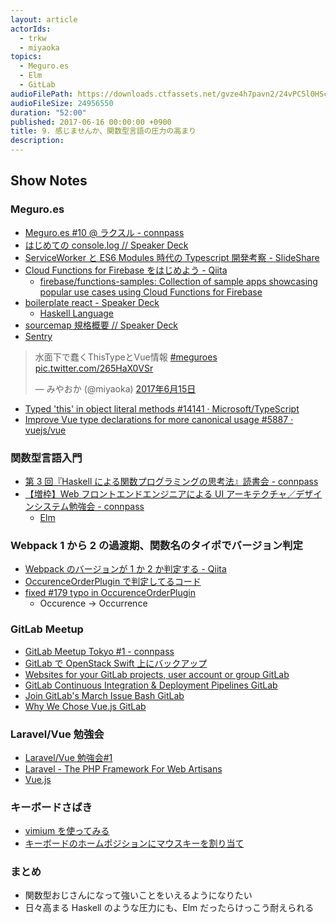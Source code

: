 ```yaml
---
layout: article
actorIds:
  - trkw
  - miyaoka
topics:
  - ​​Meguro.es
  - Elm
  - GitLab
audioFilePath: https://downloads.ctfassets.net/gvze4h7pavn2/24vPC5l0HScCeY6KcA6aua/70768d10f34d54585fb134bdbfafa0a9/9.mp3
audioFileSize: 24956550
duration: "52:00"
published: 2017-06-16 00:00:00 +0900
title: 9. 感じませんか、関数型言語の圧力の高まり
description:
---
```


## Show Notes

### Meguro.es

* [Meguro.es #10 @ ラクスル - connpass](https://meguroes.connpass.com/event/55646/)
* [はじめての console.log // Speaker Deck](https://speakerdeck.com/edwardkenfox/hazimetefalseconsole-dot-log)
* [ServiceWorker と ES6 Modules 時代の Typescript 開発考察 - SlideShare](https://www.slideshare.net/ssuser6f246f/serviceworkeres6-modulestypescript)
* [Cloud Functions for Firebase をはじめよう - Qiita](http://qiita.com/ovrmrw/items/2b5c9ed90348ceead8e6)
  * [firebase/functions-samples: Collection of sample apps showcasing popular use cases using Cloud Functions for Firebase](https://github.com/firebase/functions-samples)
* [boilerplate react - Speaker Deck](https://speakerdeck.com/ne_sachirou/boilerplate-react)
  * [Haskell Language](https://www.haskell.org/)
* [sourcemap 規格概要 // Speaker Deck](https://speakerdeck.com/rchaser53/sourcemapgui-ge-gai-yao)
* [Sentry](https://sentry.io/)

<blockquote class="twitter-tweet" data-lang="ja"><p lang="ja" dir="ltr">水面下で蠢くThisTypeとVue情報 <a href="https://twitter.com/hashtag/meguroes?src=hash">#meguroes</a> <a href="https://t.co/265HaX0VSr">pic.twitter.com/265HaX0VSr</a></p>&mdash; みやおか (@miyaoka) <a href="https://twitter.com/miyaoka/status/875307328106516480">2017年6月15日</a></blockquote>

* [Typed 'this' in object literal methods #14141 · Microsoft/TypeScript](https://github.com/Microsoft/TypeScript/pull/14141)
* [Improve Vue type declarations for more canonical usage #5887 · vuejs/vue](https://github.com/vuejs/vue/pull/5887)

### 関数型言語入門

* [第 3 回『Haskell による関数プログラミングの思考法』読書会 - connpass](https://sampou.connpass.com/event/58214/)
* [【増枠】Web フロントエンドエンジニアによる UI アーキテクチャ／デザインシステム勉強会 - connpass](https://wap.connpass.com/event/58321/)
  * [Elm](http://elm-lang.org/)

### Webpack 1 から 2 の過渡期、関数名のタイポでバージョン判定

* [Webpack のバージョンが 1 か 2 か判定する - Qiita](http://qiita.com/trkw/items/168f0d1747d8d352ae0a)
* [OccurenceOrderPlugin で判定してるコード](https://github.com/phenomic/phenomic/blob/0.17.3/src/_utils/webpack-version/index.js#L6)
* [fixed #179 typo in OccurenceOrderPlugin](https://github.com/webpack/webpack/commit/48aad3eeee3424e9150cce8df92cb5467213f40c?w=1#diff-fd0105318540761bae6db3485f46cad8L5)
  * Occurence → Occurrence

### GitLab Meetup

* [GitLab Meetup Tokyo #1 - connpass](https://gitlab-jp.connpass.com/event/49755/)
* [GitLab で OpenStack Swift 上にバックアップ](http://qiita.com/kyoda/items/0d6a9da14f620081c47c)
* [Websites for your GitLab projects, user account or group GitLab](https://about.gitlab.com/features/pages/)
* [GitLab Continuous Integration &amp; Deployment Pipelines GitLab ](https://about.gitlab.com/features/gitlab-ci-cd/)
* [Join GitLab's March Issue Bash GitLab](https://about.gitlab.com/2017/02/10/gitlab-issue-bash-march-2017/)
* [Why We Chose Vue.js GitLab](https://about.gitlab.com/2016/10/20/why-we-chose-vue/)

### Laravel/Vue 勉強会

* [Laravel/Vue 勉強会#1](https://connpass.com/event/58157/)
* [Laravel - The PHP Framework For Web Artisans](https://laravel.com/)
* [Vue.js](https://jp.vuejs.org/)

### キーボードさばき

* [vimium を使ってみる](http://qiita.com/satoshi03/items/9fdfcd0e46e095ec68c1#vimium%E3%82%92%E4%BD%BF%E3%81%A3%E3%81%A6%E3%81%BF%E3%82%8B)
* [キーボードのホームポジションにマウスキーを割り当て](https://github.com/miyaoka/qmk_firmware/blob/552126c295cfab10b7e2a6d5095f17950d9b6013/keyboards/ergodox/keymaps/miyaoka/keymap.c#L392-L435)

### まとめ

* 関数型おじさんになって強いことをいえるようになりたい
* 日々高まる Haskell のような圧力にも、Elm だったらけっこう耐えられる
